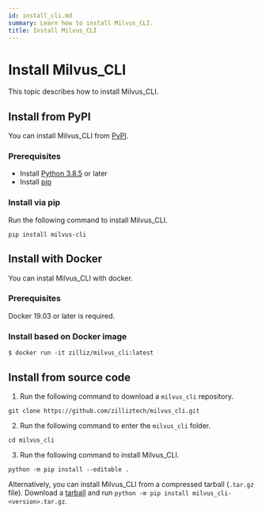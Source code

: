 ```yaml
---
id: install_cli.md
summary: Learn how to install Milvus_CLI.
title: Install Milvus_CLI
---
```


# Install Milvus_CLI

This topic describes how to install Milvus_CLI.

## Install from PyPI

You can install Milvus_CLI from [PyPI](https://pypi.org/project/milvus-cli/).

### Prerequisites

- Install [Python 3.8.5](https://www.python.org/downloads/release/python-385/) or later
- Install [pip](https://pip.pypa.io/en/stable/installation/)

### Install via pip

Run the following command to install Milvus_CLI.

```shell
pip install milvus-cli
```

## Install with Docker

You can instal Milvus_CLI with docker.

### Prerequisites

Docker 19.03 or later is required.

### Install based on Docker image

```shell
$ docker run -it zilliz/milvus_cli:latest
```

## Install from source code

1. Run the following command to download a `milvus_cli` repository.

```shell
git clone https://github.com/zilliztech/milvus_cli.git
```

2. Run the following command to enter the `milvus_cli` folder.

```shell
cd milvus_cli
```

3. Run the following command to install Milvus_CLI.

```shell
python -m pip install --editable .
```

Alternatively, you can install Milvus_CLI from a compressed tarball (`.tar.gz` file). Download a [tarball](https://github.com/zilliztech/milvus_cli/releases) and run `python -m pip install milvus_cli-<version>.tar.gz`.
